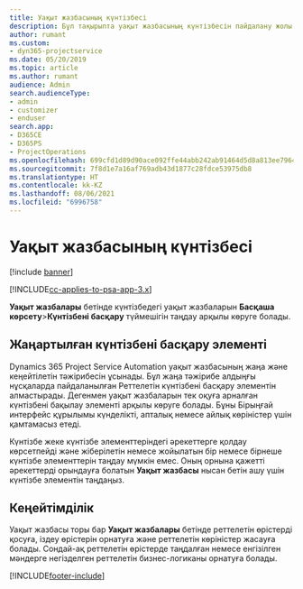 ```yaml
---
title: Уақыт жазбасының күнтізбесі
description: Бұл тақырыпта уақыт жазбасының күнтізбесін пайдалану жолы туралы ақпарат берілген.
author: rumant
ms.custom:
- dyn365-projectservice
ms.date: 05/20/2019
ms.topic: article
ms.author: rumant
audience: Admin
search.audienceType:
- admin
- customizer
- enduser
search.app:
- D365CE
- D365PS
- ProjectOperations
ms.openlocfilehash: 699cfd1d89d90ace092ffe44abb242ab91464d5d8a813ee7964e923abe245d21
ms.sourcegitcommit: 7f8d1e7a16af769adb43d1877c28fdce53975db8
ms.translationtype: HT
ms.contentlocale: kk-KZ
ms.lasthandoff: 08/06/2021
ms.locfileid: "6996758"
---
```

# <a name="time-entry-calendar"></a>Уақыт жазбасының күнтізбесі

[!include [banner](../includes/psa-now-project-operations.md)]

[!INCLUDE[cc-applies-to-psa-app-3.x](../includes/cc-applies-to-psa-app-3x.md)]

**Уақыт жазбалары** бетінде күнтізбедегі уақыт жазбаларын **Басқаша көрсету**\>**Күнтізбені басқару** түймешігін таңдау арқылы көруге болады.

## <a name="updated-calendar-control"></a>Жаңартылған күнтізбені басқару элементі

Dynamics 365 Project Service Automation уақыт жазбасының жаңа және кеңейтілетін тәжірибесін ұсынады. Бұл жаңа тәжірибе алдыңғы нұсқаларда пайдаланылған Реттелетін күнтізбені басқару элементін алмастырады. Дегенмен уақыт жазбаларын тек оқуға арналған күнтізбені бақылау элементі арқылы көруге болады. Бұны Бірыңғай интерфейс құрылымы күнделікті, апталық немесе айлық көріністер үшін қамтамасыз етеді.

Күнтізбе жеке күнтізбе элементтеріндегі әрекеттерге қолдау көрсетпейді және жіберілетін немесе жойылатын бір немесе бірнеше күнтізбе элементтерін таңдау мүмкін емес. Оның орнына қажетті әрекеттерді орындауға болатын **Уақыт жазбасы** нысан бетін ашу үшін күнтізбе элементін таңдаңыз.

## <a name="extensibility"></a>Кеңейтімділік

Уақыт жазбасы торы бар **Уақыт жазбалары** бетінде реттелетін өрістерді қосуға, іздеу өрістерін орнатуға және реттелетін көріністер жасауға болады. Сондай-ақ реттелетін өрістерде таңдалған немесе енгізілген мәндерге негізделген реттелетін бизнес-логиканы орнатуға болады.


[!INCLUDE[footer-include](../includes/footer-banner.md)]
